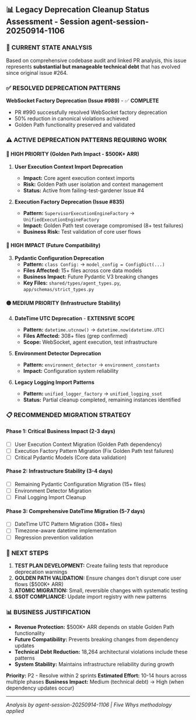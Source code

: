 ## 📊 Legacy Deprecation Cleanup Status Assessment - Session agent-session-20250914-1106

### 🎯 **CURRENT STATE ANALYSIS**

Based on comprehensive codebase audit and linked PR analysis, this issue represents **substantial but manageable technical debt** that has evolved since original issue #264.

### ✅ **RESOLVED DEPRECATION PATTERNS**

**WebSocket Factory Deprecation (Issue #989)** - ✅ **COMPLETE**
- PR #990 successfully resolved WebSocket factory deprecation
- 50% reduction in canonical violations achieved
- Golden Path functionality preserved and validated

### ⚠️ **ACTIVE DEPRECATION PATTERNS REQUIRING WORK**

#### 🔴 **HIGH PRIORITY** (Golden Path Impact - $500K+ ARR)

1. **User Execution Context Import Deprecation**
   - **Impact:** Core agent execution context imports
   - **Risk:** Golden Path user isolation and context management
   - **Status:** Active from failing-test-gardener Issue #4

2. **Execution Factory Deprecation (Issue #835)**
   - **Pattern:** `SupervisorExecutionEngineFactory` → `UnifiedExecutionEngineFactory`
   - **Impact:** Golden Path test coverage compromised (8+ test failures)
   - **Business Risk:** Test validation of core user flows

#### 🔴 **HIGH IMPACT** (Future Compatibility)

3. **Pydantic Configuration Deprecation**
   - **Pattern:** `class Config:` → `model_config = ConfigDict(...)`
   - **Files Affected:** 15+ files across core data models
   - **Business Impact:** Future Pydantic V3 breaking changes
   - **Key Files:** `shared/types/agent_types.py`, `app/schemas/strict_types.py`

#### 🟡 **MEDIUM PRIORITY** (Infrastructure Stability)

4. **DateTime UTC Deprecation** - **EXTENSIVE SCOPE**
   - **Pattern:** `datetime.utcnow()` → `datetime.now(datetime.UTC)`
   - **Files Affected:** 308+ files (grep confirmed)
   - **Scope:** WebSocket, agent execution, test infrastructure

5. **Environment Detector Deprecation**
   - **Pattern:** `environment_detector` → `environment_constants`
   - **Impact:** Configuration system reliability

6. **Legacy Logging Import Patterns**
   - **Pattern:** `unified_logger_factory` → `unified_logging_ssot`
   - **Status:** Partial cleanup completed, remaining instances identified

### 📋 **RECOMMENDED MIGRATION STRATEGY**

#### **Phase 1: Critical Business Impact** (2-3 days)
- [ ] User Execution Context Migration (Golden Path dependency)
- [ ] Execution Factory Pattern Migration (Fix Golden Path test failures)
- [ ] Critical Pydantic Models (Core data validation)

#### **Phase 2: Infrastructure Stability** (3-4 days)
- [ ] Remaining Pydantic Configuration Migration (15+ files)
- [ ] Environment Detector Migration
- [ ] Final Logging Import Cleanup

#### **Phase 3: Comprehensive DateTime Migration** (5-7 days)
- [ ] DateTime UTC Pattern Migration (308+ files)
- [ ] Timezone-aware datetime implementation
- [ ] Regression prevention validation

### 🎯 **NEXT STEPS**

1. **TEST PLAN DEVELOPMENT:** Create failing tests that reproduce deprecation warnings
2. **GOLDEN PATH VALIDATION:** Ensure changes don't disrupt core user flows ($500K+ ARR)
3. **ATOMIC MIGRATION:** Small, reversible changes with systematic testing
4. **SSOT COMPLIANCE:** Update import registry with new patterns

### 📊 **BUSINESS JUSTIFICATION**

- **Revenue Protection:** $500K+ ARR depends on stable Golden Path functionality
- **Future Compatibility:** Prevents breaking changes from dependency updates
- **Technical Debt Reduction:** 18,264 architectural violations include these patterns
- **System Stability:** Maintains infrastructure reliability during growth

**Priority:** P2 - Resolve within 2 sprints
**Estimated Effort:** 10-14 hours across multiple phases
**Business Impact:** Medium (technical debt) → High (when dependency updates occur)

---
*Analysis by agent-session-20250914-1106 | Five Whys methodology applied*